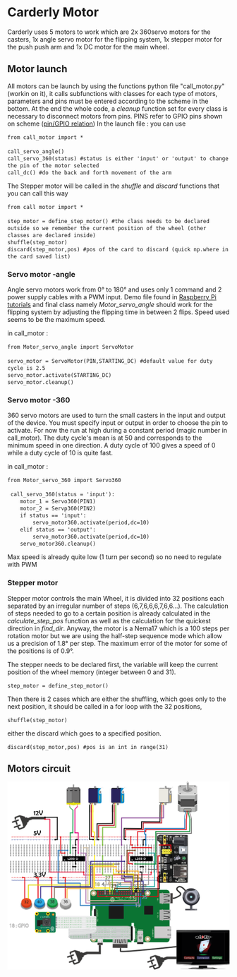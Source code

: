 # Carderly Motor
Carderly uses 5 motors to work which are 2x 360servo motors for the casters, 1x angle servo motor for the flipping system, 1x stepper motor for the push push arm and 1x DC motor for the main wheel. 

## Motor launch
All motors can be launch by using the functions python file "call_motor.py" (workin on it), it calls subfunctions with classes for each type of motors, parameters and pins must be entered according to the scheme in the bottom.
At the end the whole code, a *cleanup* function set for every class is necessary to disconnect motors from pins. PINS refer to GPIO pins shown on scheme ([pin/GPIO relation](https://github.com/andybonnetto/Carderly/blob/main/Carderly_Motor/pins.PNG))
In the launch file : you can use
```
from call_motor import *

call_servo_angle()
call_servo_360(status) #status is either 'input' or 'output' to change the pin of the motor selected
call_dc() #do the back and forth movement of the arm
```
The Stepper motor will be called in the *shuffle* and *discard* functions that you can call this way
```
from call motor import *

step_motor = define_step_motor() #the class needs to be declared outside so we remember the current position of the wheel (other classes are declared inside)
shuffle(step_motor)
discard(step_motor,pos) #pos of the card to discard (quick np.where in the card saved list)
```


### Servo motor -angle
Angle servo motors work from 0° to 180° and uses only 1 command and 2 power supply cables with a PWM input. Demo file found in [Raspberry Pi tutorials](https://tutorials-raspberrypi.com/raspberry-pi-servo-motor-control/)
and final class namely *Motor_servo_angle* should work for the flipping system by adjusting the flipping time in between 2 flips. Speed used seems to be the maximum speed.

in call_motor :
```
from Motor_servo_angle import ServoMotor

servo_motor = ServoMotor(PIN,STARTING_DC) #default value for duty cycle is 2.5
servo_motor.activate(STARTING_DC)
servo_motor.cleanup()
```

### Servo motor -360
360 servo motors are used to turn the small casters in the input and output of the device. You must specify input or output in order to choose the pin to activate. For now the run at high during a constant period (magic number in call_motor). The duty cycle's mean is at 50 and corresponds to the minimum speed in one direction. A duty cycle of 100 gives a speed of 0 while a duty cycle of 10 is quite fast.

in call_motor : 
```
from Motor_servo_360 import Servo360

 call_servo_360(status = 'input'):
    motor_1 = Servo360(PIN1)
    motor_2 = Servp360(PIN2)
    if status == 'input':
        servo_motor360.activate(period,dc=10)
    elif status == 'output':
        servo_motor360.activate(period,dc=10)
    servo_motor360.cleanup()
```
Max speed is already quite low (1 turn per second) so no need to regulate with PWM

### Stepper motor
Stepper motor controls the main Wheel, it is divided into 32 positions each separated by an irregular number of steps (6,7,6,6,6,7,6,6...). The calculation of steps needed to go to a certain position is already calculated in the *calculate_step_pos* function as well as the calculation for the quickest direction in *find_dir*. Anyway, the motor is a Nema17 which is a 100 steps per rotation motor but we are using the half-step sequence mode which allow us a precision of 1.8° per step. The maximum error of the motor for some of the positions is of 0.9°.

The stepper needs to be declared first, the variable will keep the current position of the wheel memory (integer between 0 and 31).
```
step_motor = define_step_motor()
```
Then there is 2 cases which are either the shuffling, which goes only to the next position, it should be called in a for loop with the 32 positions,
```
shuffle(step_motor)
```
either the discard which goes to a specified position.
```
discard(step_motor,pos) #pos is an int in range(31)
```

## Motors circuit

![Scheme motor](https://github.com/andybonnetto/Carderly/blob/main/Carderly_Motor/Schema%20branchements%20moteur.png?raw=false)



